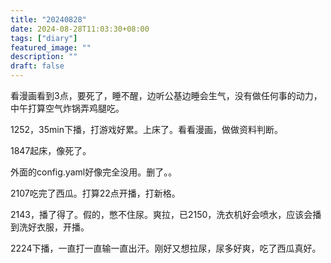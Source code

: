 ```yaml
---
title: "20240828"
date: 2024-08-28T11:03:30+08:00
tags: ["diary"]
featured_image: ""
description: ""
draft: false
---
```

看漫画看到3点，要死了，睡不醒，边听公基边睡会生气，没有做任何事的动力，中午打算空气炸锅弄鸡腿吃。

1252，35min下播，打游戏好累。上床了。看看漫画，做做资料判断。

1847起床，像死了。

外面的config.yaml好像完全没用。删了。。

2107吃完了西瓜。打算22点开播，打新格。

2143，播了得了。假的，憋不住尿。爽拉，已2150，洗衣机好会喷水，应该会播到洗好衣服，开播。

2224下播，一直打一直输一直出汗。刚好又想拉尿，尿多好爽，吃了西瓜真好。
